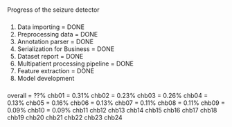 ###
Progress of the seizure detector
###

###
1. Data importing = DONE
2. Preprocessing data = DONE
3. Annotation parser = DONE
4. Serialization for Business = DONE
5. Dataset report = DONE
6. Multipatient processing pipeline = DONE
7. Feature extraction = DONE
8. Model development
###


###
overall = ??%
chb01 = 0.31%
chb02 = 0.23%
chb03 = 0.26%
chb04 = 0.13%
chb05 = 0.16%
chb06 = 0.13%
chb07 = 0.11%
chb08 = 0.11%
chb09 = 0.09%
chb10 = 0.09%
chb11
chb12
chb13
chb14
chb15
chb16
chb17
chb18
chb19
chb20
chb21
chb22
chb23
chb24
###
